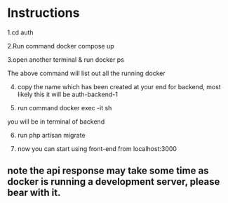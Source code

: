 # Instructions

1.cd auth

2.Run command docker compose up

3.open another terminal & run docker ps

The above command will list out all the running docker

4.  copy the name which has been created at your end for backend, most likely this it will be auth-backend-1

5.  run command docker exec -it <copied-name> sh

you will be in terminal of backend

6. run php artisan migrate

7. now you can start using front-end from localhost:3000

## note the api response may take some time as docker is running a development server, please bear with it.
